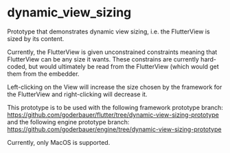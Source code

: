 # dynamic_view_sizing

Prototype that demonstrates dynamic view sizing, i.e. the FlutterView is sized
by its content.

Currently, the FlutterView is given unconstrained constraints meaning that
FlutterView can be any size it wants. These constrains are currently
hard-coded, but would ultimately be read from the FlutterView (which would
get them from the embedder.

Left-clicking on the View will increase the size chosen by the framework for
the FlutterView and right-clicking will decrease it.

This prototype is to be used with the following framework prototype branch: https://github.com/goderbauer/flutter/tree/dynamic-view-sizing-prototype
and the following engine prototype branch: https://github.com/goderbauer/engine/tree/dynamic-view-sizing-prototype

Currently, only MacOS is supported.
